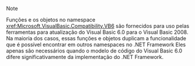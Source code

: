 > [!NOTE]
>  Funções e os objetos no namespace <xref:Microsoft.VisualBasic.Compatibility.VB6> são fornecidos para uso pelas ferramentas para atualização do Visual Basic 6.0 para o Visual Basic 2008. Na maioria dos casos, essas funções e objetos duplicam a funcionalidade que é possível encontrar em outros namespaces no .NET Framework Eles apenas são necessários quando o modelo de código do Visual Basic 6.0 difere significativamente da implementação do .NET Framework.